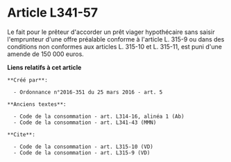 # Article L341-57

Le fait pour le prêteur d'accorder un prêt viager hypothécaire sans saisir l'emprunteur d'une offre préalable conforme à
l'article L. 315-9 ou dans des conditions non conformes aux articles L. 315-10 et L. 315-11, est puni d'une amende de 150 000
euros.

**Liens relatifs à cet article**

	**Créé par**:

	  - Ordonnance n°2016-351 du 25 mars 2016 - art. 5

	**Anciens textes**:

	  - Code de la consommation - art. L314-16, alinéa 1 (Ab)
	  - Code de la consommation - art. L341-43 (MMN)

	**Cite**:

	  - Code de la consommation - art. L315-10 (VD)
	  - Code de la consommation - art. L315-9 (VD)
